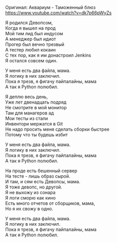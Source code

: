 Оригинал: Аквариум - Таможенный блюз  
https://www.youtube.com/watch?v=dk7p66pWyZs

Я родился Девопсом,  
Когда я вышел на прод  
Мой тим лид был индусом  
А менеджер был идиот  
Прогер был вечно трезвый  
А тестер любил кокаин  
С тех пор, как я им донастроил Jenkins  
Я остался совсем один.

У меня есть два файла, мама.  
Я логику в них заключил.  
Пока я трезв, я фигачу пайпалайны, мама  
А так я Python полюбил.  

Я деплю весь день,  
Уже лет двенадцать подряд  
Не смотрите в мой монитор  
Там для манагеров ад  
Мои тесты из стали  
Инвентори мержатся в Git  
Не надо просить меня сделать сборки быстрее  
Потому что ты будешь избит  

У меня есть два файла, мама.  
Я логику в них заключил.  
Пока я трезв, я фигачу пайпалайны, мама  
А так я Python полюбил.  

На проде есть бешенный сервер  
На тесте - лишь образ сырой.  
И там, и сям есть Девопсы, мама.  
Я тоже девопс, но другой.  
Я не выхожу из сонара  
Я логи сморю как кино  
Есть много отчетов от сборщиков, мама,  
Но я их свожу в одно.  

У меня есть два файла, мама.  
Я логику в них заключил.  
Пока я трезв, я фигачу пайпалайны, мама  
А так я Python полюбил.
